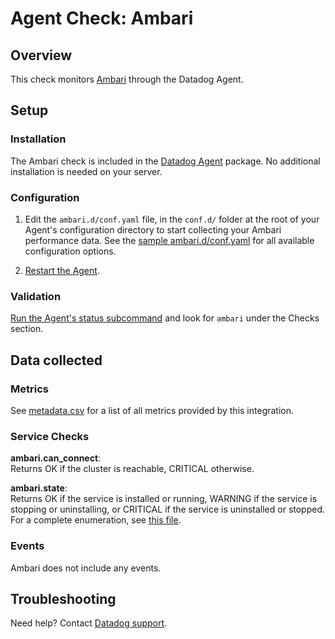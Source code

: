 # Agent Check: Ambari

## Overview

This check monitors [Ambari][1] through the Datadog Agent.

## Setup

### Installation

The Ambari check is included in the [Datadog Agent][6] package.
No additional installation is needed on your server.

### Configuration

1. Edit the `ambari.d/conf.yaml` file, in the `conf.d/` folder at the root of your Agent's configuration directory to
start collecting your Ambari performance data. See the [sample ambari.d/conf.yaml][2] for all available configuration options.

2. [Restart the Agent][3].

### Validation

[Run the Agent's status subcommand][4] and look for `ambari` under the Checks section.


## Data collected
### Metrics

See [metadata.csv][7] for a list of all metrics provided by this integration.

### Service Checks

**ambari.can_connect**:<br>
Returns OK if the cluster is reachable, CRITICAL otherwise.

**ambari.state**:<br>
Returns OK if the service is installed or running, WARNING if the service is stopping or uninstalling,
or CRITICAL if the service is uninstalled or stopped. For a complete enumeration, see [this file][8].

### Events

Ambari does not include any events.

## Troubleshooting

Need help? Contact [Datadog support][5].

[1]: https://ambari.apache.org/
[2]: https://github.com/DataDog/integrations-core/blob/master/ambari/datadog_checks/ambari/data/conf.yaml.example
[3]: https://docs.datadoghq.com/agent/guide/agent-commands/?tab=agentv6#start-stop-and-restart-the-agent
[4]: https://docs.datadoghq.com/agent/guide/agent-commands/?tab=agentv6#agent-status-and-information
[5]: https://docs.datadoghq.com/help
[6]: https://docs.datadoghq.com/agent/
[7]: https://github.com/DataDog/integrations-core/blob/master/ambari/datadog_checks/ambari/data/conf.yaml.example
[8]: https://github.com/DataDog/integrations-core/blob/master/ambari/datadog_checks/ambari/common.py
